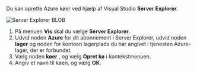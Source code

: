 Du kan oprette Azure køer ved hjælp af Visual Studio **Server Explorer**.

![Server Explorer BLOB][Image1]

1. På menuen **Vis** skal du vælge **Server Explorer**.
2. Udvid noden **Azure** for dit abonnement i Server Explorer, udvid noden **lager** og noden for kontoen lagerplads du har angivet i tjenesten Azure-lager, der er forbundet.
3. Vælg noden **køer** , og vælg **Opret kø** i kontekstmenuen.
4. Angiv et navn til køen, og vælg **OK**.   


[Image1]: ./media/vs-create-queue-in-server-explorer/vs-storage-queues-create-in-server-explorer.png